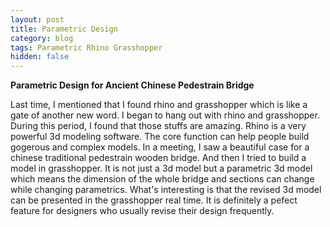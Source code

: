 ```yaml
---
layout: post
title: Parametric Design
category: blog
tags: Parametric Rhino Grasshopper
hidden: false
---
```


**Parametric Design for Ancient Chinese Pedestrain Bridge**

Last time, I mentioned that I found rhino and grasshopper which is like a gate of another new word. I began to hang out with rhino and grasshopper. During this period, I found that those stuffs are amazing. Rhino is a very powerful 3d modeling software. The core function can help people build gogerous and complex models. In a meeting, I saw a beautiful case for a chinese traditional pedestrain wooden bridge. And then I tried to build a model in grasshopper. It is not just a 3d model but a parametric 3d model which means the dimension of the whole bridge and sections can change while changing parametrics. What's interesting is that the revised 3d model can be presented in the grasshopper real time. It is definitely a pefect feature for designers who usually revise their design frequently.  